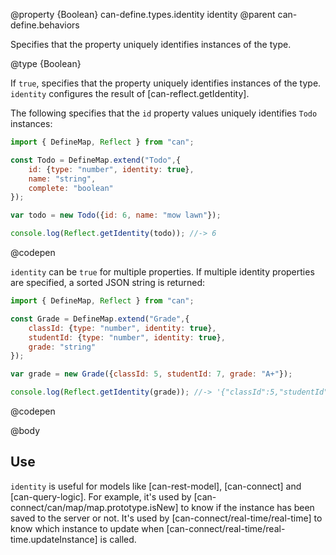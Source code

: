 @property {Boolean} can-define.types.identity identity
@parent can-define.behaviors

Specifies that the property uniquely identifies instances of the type.

@type {Boolean}

If `true`, specifies that the property uniquely identifies instances of the
type.  `identity` configures the result of [can-reflect.getIdentity].

The following specifies that the `id` property values uniquely identifies `Todo`
instances:

  ```js
  import { DefineMap, Reflect } from "can";

  const Todo = DefineMap.extend("Todo",{
      id: {type: "number", identity: true},
      name: "string",
      complete: "boolean"
  });

  var todo = new Todo({id: 6, name: "mow lawn"});

  console.log(Reflect.getIdentity(todo)); //-> 6
  ```
  @codepen

`identity` can be `true` for multiple properties. If multiple identity properties
are specified, a sorted JSON string is returned:

  ```js
  import { DefineMap, Reflect } from "can";

  const Grade = DefineMap.extend("Grade",{
      classId: {type: "number", identity: true},
      studentId: {type: "number", identity: true},
      grade: "string"
  });

  var grade = new Grade({classId: 5, studentId: 7, grade: "A+"});

  console.log(Reflect.getIdentity(grade)); //-> '{"classId":5,"studentId":7}'
  ```
  @codepen


@body

## Use

`identity` is useful for models like [can-rest-model], [can-connect] and
[can-query-logic]. For example, it's used by [can-connect/can/map/map.prototype.isNew]
to know if the instance has been saved to the server or not.  It's used by [can-connect/real-time/real-time] to know which instance to update when [can-connect/real-time/real-time.updateInstance] is called.
